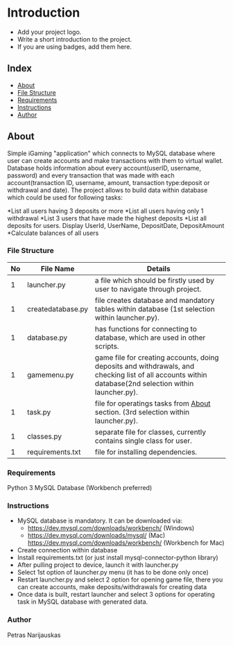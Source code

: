 # Introduction
- Add your project logo.
- Write a short introduction to the project.
- If you are using badges, add them here.

## Index

- [About](#about)
- [File Structure](#file-structure)
- [Requirements](#Requirements)
- [Instructions](#Instructions)
- [Author](#Author)


## About
Simple iGaming "application" which connects to MySQL database where user can create accounts and make transactions with them to virtual wallet. Database holds information about every account(userID, username, password) and every transaction that was made with each account(transaction ID, username, amount, transaction type:deposit or withdrawal and date). The project allows to build data within database which could be used for following tasks:

*List all users having 3 deposits or more
*List all users having only 1 withdrawal
*List 3 users that have made the highest deposits
*List all deposits for users. Display UserId, UserName, DepositDate, DepositAmount
*Calculate balances of all users

### File Structure


| No | File Name | Details 
|----|------------|-------|
| 1  | launcher.py      | a file which should be firstly used by user to navigate through project.
| 1  | createdatabase.py| file creates database and mandatory tables within database (1st selection within launcher.py).
| 1  | database.py      | has functions for connecting to database, which are used in other scripts.
| 1  | gamemenu.py      | game file for creating accounts, doing deposits and withdrawals, and checking list of all accounts within database(2nd selection within launcher.py).
| 1  | task.py          | file for operatings tasks from [About](#about) section. (3rd selection within launcher.py).
| 1  | classes.py       | separate file for classes, currently contains single class for user.
| 1  | requirements.txt | file for installing dependencies.

### Requirements 
Python 3
MySQL Database (Workbench preferred)


### Instructions
- MySQL database is mandatory. It can be downloaded via: 
  * https://dev.mysql.com/downloads/workbench/ (Windows)
  * https://dev.mysql.com/downloads/mysql/ (Mac) https://dev.mysql.com/downloads/workbench/ (Workbench for Mac)
- Create connection within database
- Install requirements.txt (or just install mysql-connector-python library)
- After pulling project to device, launch it with launcher.py
- Select 1st option of launcher.py menu (it has to be done only once)
- Restart launcher.py and select 2 option for opening game file, there you can create accounts, make deposits/withdrawals for creating data
- Once data is built, restart launcher and select 3 options for operating task in MySQL database with generated data.



### Author
Petras Narijauskas
